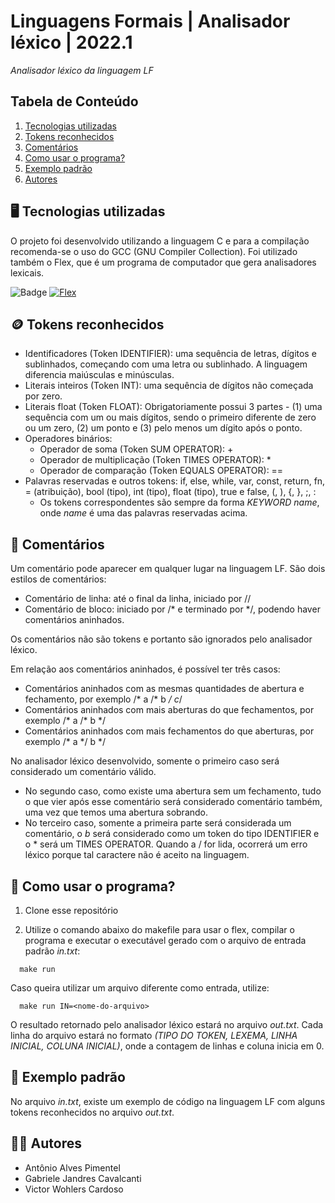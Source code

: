 # Linguagens Formais | Analisador léxico | 2022.1
*Analisador léxico da linguagem LF*

## Tabela de Conteúdo

1. [Tecnologias utilizadas](#tecnologias-utilizadas)
2. [Tokens reconhecidos](#tokens-reconhecidos)
3. [Comentários](#comentarios)
4. [Como usar o programa?](#como-usar-o-programa)
5. [Exemplo padrão](#exemplo-padrão)
6. [Autores](#autores)

## 🖥️ Tecnologias utilizadas
O projeto foi desenvolvido utilizando a linguagem C e para a compilação recomenda-se o uso do GCC (GNU Compiler Collection). Foi utilizado também o Flex, que é um programa de computador que gera analisadores lexicais.

![Badge](https://img.shields.io/badge/C-00599C?style=for-the-badge&logo=c&logoColor=white)
[![Flex](https://img.shields.io/badge/Flex-2ea44f)](https://westes.github.io/flex/manual/)

## 🪙 Tokens reconhecidos
- Identificadores (Token IDENTIFIER): uma sequência de letras, dígitos e sublinhados, começando com uma letra ou sublinhado. A linguagem diferencia maiúsculas e minúsculas.
- Literais inteiros (Token INT): uma sequência de dígitos não começada por zero.
- Literais float (Token FLOAT): Obrigatoriamente possui 3 partes - (1) uma sequência com um ou
mais dígitos, sendo o primeiro diferente de zero ou um zero, (2) um ponto e (3) pelo
menos um dígito após o ponto.
- Operadores binários:
  - Operador de soma (Token SUM OPERATOR): +
  - Operador de multiplicação (Token TIMES OPERATOR): *
  - Operador de comparação (Token EQUALS OPERATOR): ==
- Palavras reservadas e outros tokens: if, else, while, var, const, return, fn, = (atribuição), bool (tipo), int (tipo), float (tipo), true e false, (, ), {, }, ;, :
  - Os tokens correspondentes são sempre da forma *KEYWORD name*, onde *name* é uma das palavras reservadas acima.

## 💬 Comentários
Um comentário pode aparecer em qualquer lugar na linguagem LF. São dois estilos de comentários:
  - Comentário de linha: até o final da linha, iniciado por //
  - Comentário de bloco: iniciado por /* e terminado por */, podendo haver comentários aninhados.

Os comentários não são tokens e portanto são ignorados pelo analisador léxico.

Em relação aos comentários aninhados, é possível ter três casos:
  - Comentários aninhados com as mesmas quantidades de abertura e fechamento, por exemplo /* a /* b */ c*/
  - Comentários aninhados com mais aberturas do que fechamentos, por exemplo /* a /* b */
  - Comentários aninhados com mais fechamentos do que aberturas, por exemplo /* a */ b */

No analisador léxico desenvolvido, somente o primeiro caso será considerado um comentário válido. 
  - No segundo caso, como existe uma abertura sem um fechamento, tudo o que vier após esse comentário será considerado comentário também, uma vez que temos uma abertura sobrando.
  - No terceiro caso, somente a primeira parte será considerada um comentário, o *b* será considerado como um token do tipo IDENTIFIER e o * será um TIMES OPERATOR. Quando a / for lida, ocorrerá um erro léxico porque tal caractere não é aceito na linguagem.

## 🤔 Como usar o programa?
1.  Clone esse repositório

2. Utilize o comando abaixo do makefile para usar o flex, compilar o programa e executar o executável gerado com o arquivo de entrada padrão *in.txt*:
```
  make run 
```

Caso queira utilizar um arquivo diferente como entrada, utilize:
```
  make run IN=<nome-do-arquivo>
```

O resultado retornado pelo analisador léxico estará no arquivo *out.txt*. Cada linha do arquivo estará no formato *(TIPO DO TOKEN, LEXEMA, LINHA INICIAL, COLUNA INICIAL)*, onde a contagem de linhas e coluna inicia em 0.

## 📝 Exemplo padrão
No arquivo *in.txt*, existe um exemplo de código na linguagem LF com alguns tokens reconhecidos no arquivo *out.txt*.

## 👩‍💻 Autores
* Antônio Alves Pimentel
* Gabriele Jandres Cavalcanti
* Victor Wohlers Cardoso
